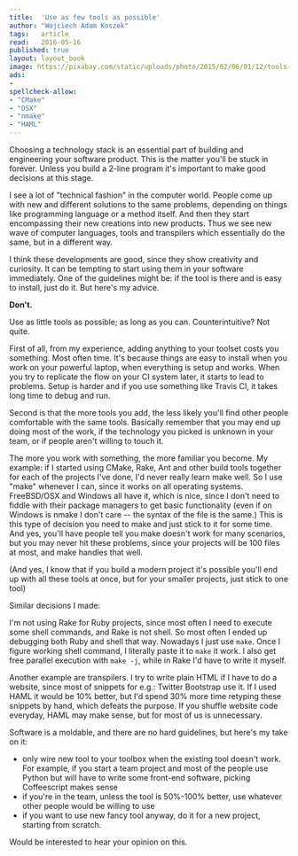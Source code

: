 ```yaml
---
title:	'Use as few tools as possible'
author: "Wojciech Adam Koszek"
tags:	article
read:	2016-05-16
published: true
layout:	layout_book
image: https://pixabay.com/static/uploads/photo/2015/02/06/01/12/tools-625620_960_720.jpg
ads:
- 
spellcheck-allow:
- "CMake"
- "OSX"
- "nmake"
- "HAML"
---
```


Choosing a technology stack is an essential part of building and
engineering your software product. This is the matter you'll be stuck in
forever. Unless you build a 2-line program it's important to make good
decisions at this stage.

I see a lot of "technical fashion" in the computer world. People come up
with new and different solutions to the same problems, depending on
things like programming language or a method itself. And then they start
encompassing their new creations into new products. Thus we see new wave
of computer languages, tools and transpilers which essentially do the
same, but in a different way.

I think these developments are good, since they show creativity and
curiosity. It can be tempting to start using them in your software
immediately. One of the guidelines might be: if the tool is there and is
easy to install, just do it. But here's my advice.

**Don't.**

Use as little tools as possible; as long as you can. Counterintuitive?
Not quite.

First of all, from my experience, adding anything to your toolset costs
you something. Most often time. It's because things are easy to install
when you work on your powerful laptop, when everything is setup and
works. When you try to replicate the flow on your CI system later, it
starts to lead to problems. Setup is harder and if you use something
like Travis CI, it takes long time to debug and run.

Second is that the more tools you add, the less likely you'll find other
people comfortable with the same tools. Basically remember that you may
end up doing most of the work, if the technology you picked is unknown
in your team, or if people aren't willing to touch it.

The more you work with something, the more familiar you become. My
example: if I started using CMake, Rake, Ant and other build tools
together for each of the projects I've done, I'd never really learn make
well. So I use "make" whenever I can, since it works on all operating
systems. FreeBSD/OSX and Windows all have it, which is nice, since I
don't need to fiddle with their package managers to get basic
functionality (even if on Windows is nmake I don't care -- the syntax of
the file is the same.) This is this type of decision you need to make
and just stick to it for some time. And yes, you'll have people tell you
make doesn't work for many scenarios, but you may never hit these
problems, since your projects will be 100 files at most, and make
handles that well.

(And yes, I know that if you build a modern project it's possible you'll
end up with all these tools at once, but for your smaller projects, just
stick to one tool)

Similar decisions I made:

I'm not using Rake for Ruby projects, since most often I need to execute
some shell commands, and Rake is not shell. So most often I ended up
debugging both Ruby and shell that way. Nowadays I just use `make`.
Once I figure working shell command, I literally paste it to `make` it
work. I also get free parallel execution with `make -j`, while in Rake
I'd have to write it myself.

Another example are transpilers. I try to write plain HTML if I have to
do a website, since most of snippets for e.g.: Twitter Bootstrap use it.
If I used HAML it would be 10% better, but I'd spend 30% more time
retyping these snippets by hand, which defeats the purpose. If you
shuffle website code everyday, HAML may make sense, but for most of us
is unnecessary.

Software is a moldable, and there are no hard guidelines, but here's my
take on it:

-   only wire new tool to your toolbox when the existing tool doesn't work. For example, if you start a team project and most of the people use Python but will have to write some front-end software, picking Coffeescript makes sense
-   if you're in the team, unless the tool is 50%-100% better, use whatever other people would be willing to use
-   if you want to use new fancy tool anyway, do it for a new project, starting from scratch.

Would be interested to hear your opinion on this.
